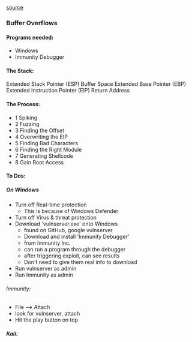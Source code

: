 [source](https://hackerifg.com/buffer-overflows/)

### Buffer Overflows

#### Programs needed:
- Windows
- Immunity Debugger

#### The Stack:
Extended Stack Pointer (ESP)
Buffer Space
Extended Base Pointer (EBP)
Extended Instruction Pointer (EIP)
Return Address

#### The Process:
- 1 Spiking
- 2 Fuzzing
- 3 Finding the Offset
- 4 Overwriting the EIP
- 5 Finding Bad Characters
- 6 Finding the Right Module
- 7 Generating Shellcode
- 8 Gain Root Access

#### To Dos:
##### On Windows
- Turn off Real-time protection
     - This is because of Windows Defender
- Turn off Virus & threat protection
- Download 'vulnserver.exe' onto Windows
     - found on GitHub, google vulnserver
     - Download and install 'Immunity Debugger'
     - from Immunity Inc.
     - can run a program through the debugger
     - after triggering exploit, can see results
     - Don't need to give them real info to download
- Run vulnserver as admin
- Run Immunity as admin

###### Immunity:
- File --> Attach
- look for vulnserver, attach
- Hit the play button on top

##### Kali:
